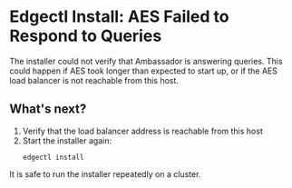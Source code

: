# Edgectl Install: AES Failed to Respond to Queries
 
The installer could not verify that Ambassador is answering queries. This could happen if AES took longer than expected to start up, or if the AES load balancer is not reachable from this host.

## What's next?

1. Verify that the load balancer address is reachable from this host
2. Start the installer again:
   ```shell
   edgectl install
   ```

It is safe to run the installer repeatedly on a cluster.
